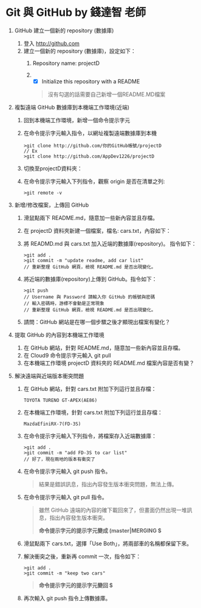 # Git 與 GitHub by 錢達智 老師

1.  GitHub 建立一個新的 repository (數據庫)
	1. 登入 http://github.com
	2. 建立一個新的 repository (數據庫)，設定如下：
		 1.  Repository name: projectD
	
		2. - [x] Initialize this repository with a README
	
			> 沒有勾選的話需要自己新增一個README.MD檔案
	
2. 複製遠端 GitHub 數據庫到本機端工作環境(近端)

	1. 回到本機端工作環境，新增一個命令提示字元

	2. 在命令提示字元輸入指令，以網址複製遠端數據庫到本機

		```
		>git clone http://github.com/你的GitHub帳號/projectD
		// Ex
		>git clone http://github.com/AppDev1226/projectD
		```

	3. 切換至projectD資料夾：

	4. 在命令提示字元輸入下列指令，觀察 origin 是否在清單之列:

		```
		>git remote -v
		```

3.  新增/修改檔案，上傳回 GitHub

	1.  滑鼠點兩下 README.md，隨意加一些新內容並且存檔。

	2.  在 projectD 資料夾新建一個檔案，檔名: cars.txt，內容如下：

	3.  將 READMD.md 與 cars.txt 加入近端的數據庫(repository)。
		    指令如下：

		```
		>git add .
		>git commit -m "update readme, add car list"
		// 重新整理 GitHub 網頁，檢視 README.md 是否出現變化。
		```

	4.  將近端的數據庫(repository)上傳到 GitHub。指令如下：

		```
		>git push
		// Username 與 Password 請輸入你 GitHub 的帳號與密碼
		// 輸入密碼時，游標不會動是正常現象
		// 重新整理 GitHub 網頁，檢視 README.md 是否出現變化。
		```

	5.  請問：GitHub 網站是在哪一個步驟之後才顯現出檔案有變化？

4.  提取 GitHub 的內容到本機端工作環境

	1.  在 GitHub 網站，針對 README.md，隨意加一些新內容並且存檔。
	2.  在 Cloud9 命令提示字元輸入 git pull
	3.  在本機端工作環境 projectD 資料夾的 README.md 檔案內容是否有變？

5.  解決遠端與近端版本衝突問題

	1.  在 GitHub 網站，針對 cars.txt 附加下列這行並且存檔：

		```
		TOYOTA TURENO GT-APEX(AE86)
		```

	2.  在本機端工作環境，針對 cars.txt 附加下列這行並且存檔：

		```
		MazdaEfiniRX-7(FD-3S)
		```

	3.  在命令提示字元輸入下列指令，將檔案存入近端數據庫：

		```
		>git add .
		>git commit -m "add FD-3S to car list"
		// 好了，現在兩地的版本有衝突了
		```

	4.  在命令提示字元輸入 git push 指令。

		>結果是錯誤訊息，指出內容發生版本衝突問題，無法上傳。

	5.  在命令提示字元輸入 git pull 指令。

		> 雖然 GitHub 遠端的內容的確下載回來了，但畫面仍然出現一堆訊息，指出內容發生版本衝突。
		>
		> **命令提示字元的提示字元變成 (master|MERGING $**

	6.  滑鼠點兩下 cars.txt，選擇「Use Both」，將兩部車的名稱都保留下來。

	7.  解決衝突之後，重新再 commit 一次，指令如下：

		```
		>git add .
		>git commit -m "keep two cars"
		```
		> **命令提示字元的提示字元變回 $**
	8.  再次輸入 git push 指令上傳數據庫。
